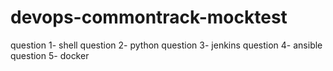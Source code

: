 # devops-commontrack-mocktest
question 1- shell
question 2- python
question 3- jenkins
question 4- ansible
question 5- docker
